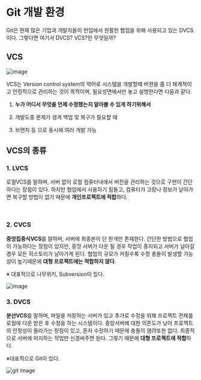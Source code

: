 # Git 개발 환경

Git은 현재 많은 기업과 개발자들이 현업에서 원활한 협업을 위해 사용되고 있는 DVCS이다. 그렇다면 여기서 DVCS? VCS?란 무엇일까? 
## VCS
![image](https://user-images.githubusercontent.com/58260252/72051742-2bbfd000-3307-11ea-833c-be7d7f9dc003.png)

VCS는 Version control system의 약어로 시스템을 개발할때 버젼을 좀 더 체계적이고 안정적으로 관리하는 것이 목적이며, 필요성면에서만 놓고 설명한다면 다음과 같다.

 1. **누가 어디서 무엇을 언제 수정했는지 알아볼 수 있게 하기위해서**

 2. 개발도중 문제가 생겨 백업 및 복구가 필요할 때

 3. 브랜치 등 으로 동시에 여러 개발 가능

## VCS의 종류

###  1. LVCS
로컬VCS를 말하며, 서버 없이 로컬 컴퓨터내에서 버전을 관리하는 것으로 구현이 간단하다는 장점이 있다. 하지만 협업에서 사용하기 힘들고, 컴퓨터가 고장나 정보가 날아가면 복구할 방법이 없기 때문에 **개인프로젝트에 적합**하다.

</br>

###  2. CVCS
**중앙집중식VCS**를 말하며, 서버에 최종본이 단 한개만 존재한다. 간단한 방법으로 협업이 가능하다는 장점이 있지만, 중앙 서버가 다운 될 경우 작업이 중지되고 서버가 날아갈 경우 모든 히스토리가 날아가게 된다. 협업의 규모가 커질수록 수정 충돌이 발생할 가능성이  높기때문에 **대형 프로젝트에는 적합하지 않다**. 

 ※ 대표적으로 나무위키, Subversion이 있다. 

 ![image](https://user-images.githubusercontent.com/58260252/72051264-3fb70200-3306-11ea-92e3-c62948d93ac3.png)

###  3. DVCS
**분산VCS**를 말하며, 파일을 저장하는 서버가 있고 추가로 수정을 위해 프로젝트 전체를 로컬에 다운 받은 후 수정을 하는 시스템이다. 중앙서버에 대한 의존도가 낮아 프로젝트의 안정성이 올라가는 장점이 있고, 혼자 수정하기 때문에 충돌의 염려또한 없다. 최종적으로 서버에 머지하는 작업만 신경써주면 된다. 그렇기 때문에 **대형 프로젝트에 적합**하다.

 ※대표적으로 Git이 있다.

 ![git image](https://jangdohyun.github.io/assets/images/다운로드.png)

